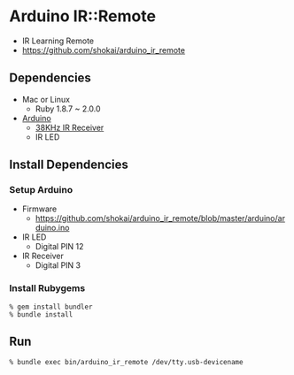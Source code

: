 Arduino IR::Remote
==================
- IR Learning Remote
- https://github.com/shokai/arduino_ir_remote


Dependencies
------------
- Mac or Linux
  - Ruby 1.8.7 ~ 2.0.0
- [Arduino](http://arduino.cc)
  - [38KHz IR Receiver](http://akizukidenshi.com/catalog/g/gI-00614/)
  - IR LED


Install Dependencies
--------------------

### Setup Arduino

- Firmware
  - https://github.com/shokai/arduino_ir_remote/blob/master/arduino/arduino.ino
- IR LED
  - Digital PIN 12
- IR Receiver
  - Digital PIN 3

### Install Rubygems

    % gem install bundler
    % bundle install


Run
---

    % bundle exec bin/arduino_ir_remote /dev/tty.usb-devicename
